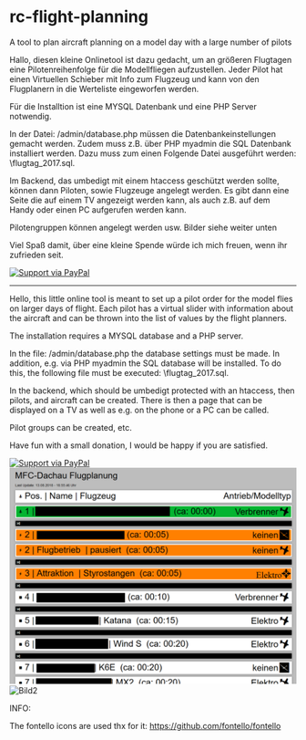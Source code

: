 # rc-flight-planning
A tool to plan aircraft planning on a model day with a large number of pilots

Hallo, diesen kleine Onlinetool ist dazu gedacht, um an größeren Flugtagen eine Pilotenreihenfolge für die Modellfliegen aufzustellen.
Jeder Pilot hat einen Virtuellen Schieber mit Info zum Flugzeug und kann von den Flugplanern in die Werteliste eingeworfen werden. 

Für die Installtion ist eine MYSQL Datenbank und eine PHP Server notwendig.

In der Datei: /admin/database.php müssen die Datenbankeinstellungen gemacht werden. Zudem muss z.B. über PHP myadmin die SQL Datenbank installiert werden.
Dazu muss zum einen Folgende Datei ausgeführt werden:
\flugtag_2017.sql.

Im Backend, das umbedigt mit einem htaccess geschützt werden sollte, können dann Piloten, sowie Flugzeuge angelegt werden. Es gibt dann eine Seite die auf einem TV angezeigt werden kann, als auch z.B. auf dem Handy oder einen PC aufgerufen werden kann.

Pilotengruppen können angelegt werden usw.
Bilder siehe weiter unten

Viel Spaß damit, über eine kleine Spende würde ich mich freuen, wenn ihr zufrieden seit.

<a href="https://paypal.me/druckgott/10">
  <img alt="Support via PayPal" src="https://cdn.rawgit.com/twolfson/paypal-github-button/1.0.0/dist/button.svg"/>
</a>


------------------------------------------------------------------------------------------------

Hello, this little online tool is meant to set up a pilot order for the model flies on larger days of flight.
Each pilot has a virtual slider with information about the aircraft and can be thrown into the list of values ​​by the flight planners.

The installation requires a MYSQL database and a PHP server.

In the file: /admin/database.php the database settings must be made. In addition, e.g. via PHP myadmin the SQL database will be installed.
To do this, the following file must be executed:
\flugtag_2017.sql.

In the backend, which should be umbedigt protected with an htaccess, then pilots, and aircraft can be created. There is then a page that can be displayed on a TV as well as e.g. on the phone or a PC can be called.

Pilot groups can be created, etc.

Have fun with a small donation, I would be happy if you are satisfied.

<a href="https://paypal.me/druckgott/10">
  <img alt="Support via PayPal" src="https://cdn.rawgit.com/twolfson/paypal-github-button/1.0.0/dist/button.svg"/>
</a>

<img src="https://github.com/druckgott/rc-flight-planning/blob/master/tempsnip.png" alt="Bild1">
<img src="https://github.com/druckgott/rc-flight-planning/blob/master/tempsnip1.png" alt="Bild2">


INFO:

The fontello icons are used thx for it:
https://github.com/fontello/fontello
